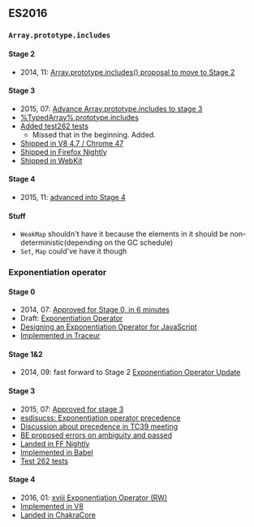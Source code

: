 ## ES2016

### `Array.prototype.includes`

#### Stage 2

* 2014, 11: [Array.prototype.includes() proposal to move to Stage 2](https://github.com/rwaldron/tc39-notes/blob/244797871dfa8fd475fd593821605fee14d2cb05/es6/2014-11/nov-20.md#55-arrayprototypeincludes-proposal-to-move-to-stage-2)

#### Stage 3

* 2015, 07: [Advance Array.prototype.includes to stage 3](https://github.com/rwaldron/tc39-notes/blob/244797871dfa8fd475fd593821605fee14d2cb05/es7/2015-07/july-28.md#6i-advance-arrayprototypeincludes-to-stage-3)
* [%TypedArray%.prototype.includes](https://esdiscuss.org/topic/typedarray-prototype-includes)
* [Added test262 tests](https://github.com/tc39/test262/pull/95)
  * Missed that in the beginning. Added.
* [Shipped in V8 4.7 / Chrome 47](https://bugs.chromium.org/p/v8/issues/detail?id=3575)
* [Shipped in Firefox Nightly](https://bugzilla.mozilla.org/show_bug.cgi?id=1069063)
* [Shipped in WebKit](https://bugs.webkit.org/show_bug.cgi?id=142707)

#### Stage 4

* 2015, 11: [advanced into Stage 4](https://github.com/rwaldron/tc39-notes/blob/edf93dbd979cd1213abf865f3cf93d9a0c473a7f/es7/2015-11/nov-17.md#arrayprototypeincludes)

#### Stuff

* `WeakMap` shouldn't have it because the elements in it should be non-deterministic(depending on the GC schedule)
* `Set`, `Map` could've have it though

### Exponentiation operator

#### Stage 0

* 2014, 07: [Approved for Stage 0, in 6 minutes](https://github.com/rwaldron/tc39-notes/blob/master/es6/2014-07/jul-31.md#exponentiations-operator)
* Draft: [Exponentiation Operator](https://gist.github.com/rwaldron/ebe0f4d2d267370be882)
* [Designing an Exponentiation Operator for JavaScript](https://bocoup.com/weblog/designing-an-exponentiation-operator-for-javascript)
* [Implemented in Traceur](https://github.com/google/traceur-compiler/pull/1216)

#### Stage 1&2

* 2014, 09: fast forward to Stage 2 [Exponentiation Operator Update](https://github.com/rwaldron/tc39-notes/blob/244797871dfa8fd475fd593821605fee14d2cb05/es6/2014-09/sept-23.md#58-exponentiation-operator-update)

#### Stage 3

* 2015, 07: [Approved for stage 3](https://github.com/rwaldron/tc39-notes/blob/244797871dfa8fd475fd593821605fee14d2cb05/es7/2015-07/july-28.md)
* [esdisucss: Exponentiation operator precedence](https://esdiscuss.org/topic/exponentiation-operator-precedence)
* [Discussion about precedence in TC39 meeting](https://github.com/rwaldron/tc39-notes/blob/dd8bb263aef908509c91f58e4912482a75c1c74d/es7/2015-09/sept-23.md#exponentiation-operator)
* [BE proposed errors on ambiguity and passed](https://github.com/rwaldron/tc39-notes/blob/dd8bb263aef908509c91f58e4912482a75c1c74d/es7/2015-09/sept-24.md#exponentiation-operator)
* [Landed in FF Nightly](https://bugzilla.mozilla.org/show_bug.cgi?id=1135708)
* [Implemented in Babel](https://github.com/babel/babel/tree/master/packages/babel-plugin-syntax-exponentiation-operator)
* [Test 262 tests](https://github.com/tc39/test262/pull/96)

#### Stage 4

* 2016, 01: [xviii Exponentiation Operator (RW)](https://esdiscuss.org/topic/exponentiation-operator-precedence)
* [Implemented in V8](https://bugs.chromium.org/p/v8/issues/detail?id=3915)
* [Landed in ChakraCore](https://github.com/Microsoft/ChakraCore/pull/427)
